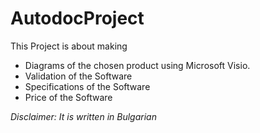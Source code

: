 # AutodocProject
This Project is about making
* Diagrams of the chosen product using Microsoft Visio.
* Validation of the Software
* Specifications of the Software
* Price of the Software

*Disclaimer: It is written in Bulgarian*
